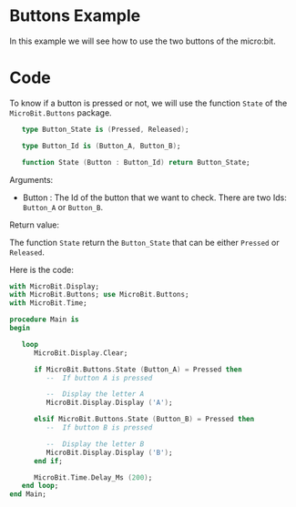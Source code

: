 Buttons Example
===============

In this example we will see how to use the two buttons of the micro:bit.

Code
====

To know if a button is pressed or not, we will use the function `State` of the
`MicroBit.Buttons` package.

```ada
   type Button_State is (Pressed, Released);

   type Button_Id is (Button_A, Button_B);

   function State (Button : Button_Id) return Button_State;
```

Arguments:

 - Button : The Id of the button that we want to check. There are two Ids:
            `Button_A` or `Button_B`.

Return value:

The function `State` return the `Button_State` that can be either `Pressed` or
`Released`.

Here is the code:
```ada
with MicroBit.Display;
with MicroBit.Buttons; use MicroBit.Buttons;
with MicroBit.Time;

procedure Main is
begin

   loop
      MicroBit.Display.Clear;

      if MicroBit.Buttons.State (Button_A) = Pressed then
         --  If button A is pressed

         --  Display the letter A
         MicroBit.Display.Display ('A');

      elsif MicroBit.Buttons.State (Button_B) = Pressed then
         --  If button B is pressed

         --  Display the letter B
         MicroBit.Display.Display ('B');
      end if;

      MicroBit.Time.Delay_Ms (200);
   end loop;
end Main;
```
